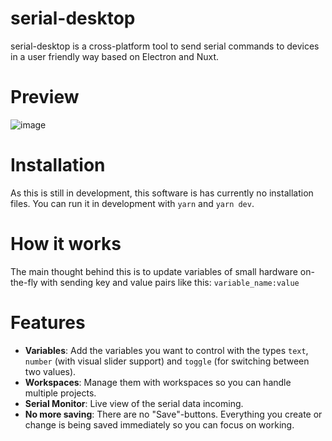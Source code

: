 # serial-desktop
serial-desktop is a cross-platform tool to send serial commands to devices in a user friendly way based on Electron and Nuxt.

# Preview
![image](https://github.com/lucastrahlendorff/serial-desktop/assets/33978796/db476444-a80a-46ca-95b6-5fe2c6f08e4a)

# Installation
As this is still in development, this software is has currently no installation files. You can run it in development with `yarn` and `yarn dev`.

# How it works
The main thought behind this is to update variables of small hardware on-the-fly with sending key and value pairs like this: `variable_name:value`

# Features
- **Variables**: Add the variables you want to control with the types `text`, `number` (with visual slider support) and `toggle` (for switching between two values).
- **Workspaces**: Manage them with workspaces so you can handle multiple projects.
- **Serial Monitor**: Live view of the serial data incoming.
- **No more saving**: There are no "Save"-buttons. Everything you create or change is being saved immediately so you can focus on working.
